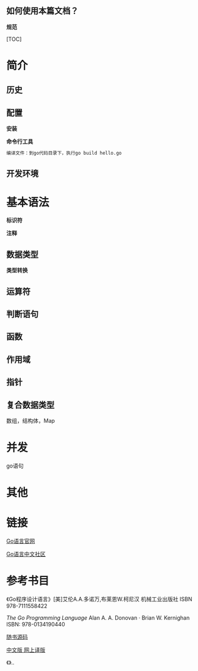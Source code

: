 ## 如何使用本篇文档？





**规范**





[TOC]





# 简介

## 历史

## 配置

**安装**



**命令行工具**

```bash
编译文件：到go代码目录下，执行go build hello.go
```

## 开发环境





# 基本语法

**标识符**

**注释**

## 数据类型

**类型转换**

## 运算符

## 判断语句

## 函数

## 作用域

## 指针

## 复合数据类型

数组，结构体，Map





# 并发

go语句





# 其他









# 链接

[Go语言官网](https://golang.google.cn)

[Go语言中文社区](https://studygolang.com)



# 参考书目

《Go程序设计语言》[美]艾伦A.A.多诺万,布莱恩W.柯尼汉 机械工业出版社 ISBN 978-7111558422

*The Go Programming Language* Alan A. A. Donovan · Brian W. Kernighan ISBN: 978-0134190440

[随书源码](http://www.gopl.io)

[中文版 网上译版](https://github.com/gopl-zh/gopl-zh.github.com)



《》..
